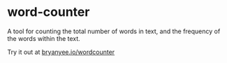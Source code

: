 # word-counter
A tool for counting the total number of words in text, and the frequency of the words within the text.


Try it out at [bryanyee.io/wordcounter](http://bryanyee.io/wordcounter)
